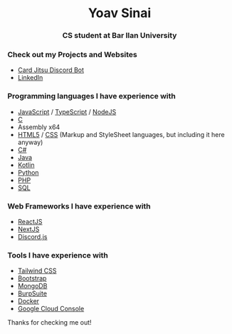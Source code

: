 <h1 align="center">Yoav Sinai</h1>
<h3 align="center">CS student at Bar Ilan University</h3>

### Check out my Projects and Websites
- [Card Jitsu Discord Bot]([https://cardjitsubot.cf](https://top.gg/bot/933071368789065799))
- [LinkedIn](https://www.linkedin.com/in/yoavsinai/)

### Programming languages I have experience with
- [JavaScript](https://www.javascript.com) / [TypeScript](https://www.typescriptlang.org) / [NodeJS](https://nodejs.org)
- [C](https://learn.microsoft.com/en-us/cpp/c-language/?view=msvc-170)
- Assembly x64
- [HTML5](https://en.wikipedia.org/wiki/HTML5) / [CSS](https://en.wikipedia.org/wiki/CSS) (Markup and StyleSheet languages, but including it here anyway)
- [C#](https://en.wikipedia.org/wiki/C_Sharp_(programming_language))
- [Java](https://www.oracle.com/java)
- [Kotlin](https://kotlinlang.org)
- [Python](https://www.python.org)
- [PHP](https://www.php.net)
- [SQL](https://en.wikipedia.org/wiki/SQL)

### Web Frameworks I have experience with
- [ReactJS](https://reactjs.org)
- [NextJS](https://nextjs.org)
- [Discord.js](https://discord.js.org/#/)

### Tools I have experience with
- [Tailwind CSS](https://tailwindcss.com)
- [Bootstrap](https://getbootstrap.com)
- [MongoDB](https://www.mongodb.com)
- [BurpSuite](https://portswigger.net/burp)
- [Docker](https://www.docker.com/)
- [Google Cloud Console](https://console.cloud.google.com/)

Thanks for checking me out!
